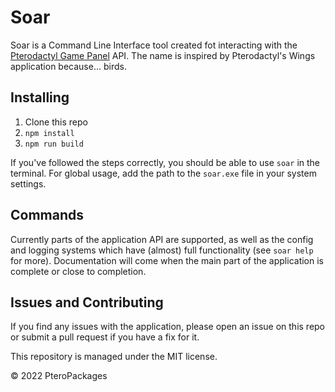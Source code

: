 # Soar
Soar is a Command Line Interface tool created fot interacting with the [Pterodactyl Game Panel](https://pterodactyl.io) API. The name is inspired by Pterodactyl's Wings application because... birds.

## Installing
1. Clone this repo
2. `npm install`
3. `npm run build`

If you've followed the steps correctly, you should be able to use `soar` in the terminal. For global usage, add the path to the `soar.exe` file in your system settings.

## Commands
Currently parts of the application API are supported, as well as the config and logging systems which have (almost) full functionality (see `soar help` for more). Documentation will come when the main part of the application is complete or close to completion.

## Issues and Contributing
If you find any issues with the application, please open an issue on this repo or submit a pull request if you have a fix for it.

This repository is managed under the MIT license.

© 2022 PteroPackages
